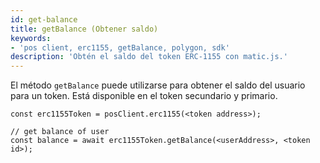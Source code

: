 ```yaml
---
id: get-balance
title: getBalance (Obtener saldo)
keywords:
- 'pos client, erc1155, getBalance, polygon, sdk'
description: 'Obtén el saldo del token ERC-1155 con matic.js.'
---
```


El método `getBalance` puede utilizarse para obtener el saldo del usuario para un token. Está disponible en el token secundario y primario.

```
const erc1155Token = posClient.erc1155(<token address>);

// get balance of user
const balance = await erc1155Token.getBalance(<userAddress>, <token id>);
```
